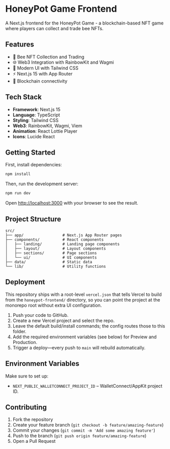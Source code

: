# HoneyPot Game Frontend

A Next.js frontend for the HoneyPot Game - a blockchain-based NFT game where players can collect and trade bee NFTs.

## Features

- 🐝 Bee NFT Collection and Trading
- 🌐 Web3 Integration with RainbowKit and Wagmi
- 🎨 Modern UI with Tailwind CSS
- ⚡ Next.js 15 with App Router
- 🔗 Blockchain connectivity

## Tech Stack

- **Framework**: Next.js 15
- **Language**: TypeScript
- **Styling**: Tailwind CSS
- **Web3**: RainbowKit, Wagmi, Viem
- **Animation**: React Lottie Player
- **Icons**: Lucide React

## Getting Started

First, install dependencies:

```bash
npm install
```

Then, run the development server:

```bash
npm run dev
```

Open [http://localhost:3000](http://localhost:3000) with your browser to see the result.

## Project Structure

```
src/
├── app/                 # Next.js App Router pages
├── components/          # React components
│   ├── landing/         # Landing page components
│   ├── layout/          # Layout components
│   ├── sections/        # Page sections
│   └── ui/              # UI components
├── data/                # Static data
└── lib/                 # Utility functions
```

## Deployment

This repository ships with a root-level `vercel.json` that tells Vercel to build from the `honeypot-frontend/` directory, so you can point the project at the monorepo root without extra UI configuration.

1. Push your code to GitHub.
2. Create a new Vercel project and select the repo.
3. Leave the default build/install commands; the config routes those to this folder.
4. Add the required environment variables (see below) for Preview and Production.
5. Trigger a deploy—every push to `main` will rebuild automatically.

## Environment Variables

Make sure to set up:

- `NEXT_PUBLIC_WALLETCONNECT_PROJECT_ID` – WalletConnect/AppKit project ID.

## Contributing

1. Fork the repository
2. Create your feature branch (`git checkout -b feature/amazing-feature`)
3. Commit your changes (`git commit -m 'Add some amazing feature'`)
4. Push to the branch (`git push origin feature/amazing-feature`)
5. Open a Pull Request
